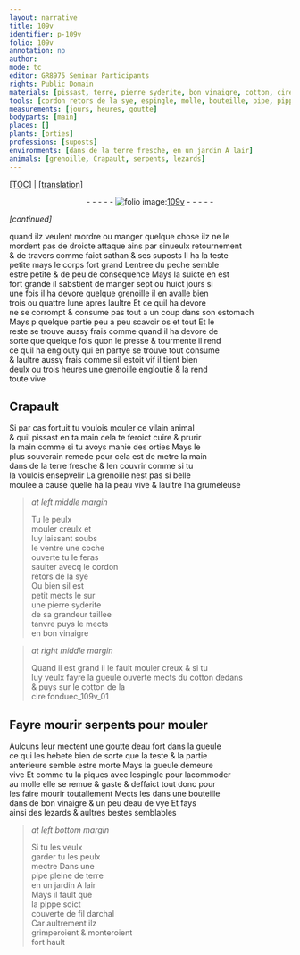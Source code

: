 ```yaml
---
layout: narrative
title: 109v
identifier: p-109v
folio: 109v
annotation: no
author:
mode: tc
editor: GR8975 Seminar Participants
rights: Public Domain
materials: [pissast, terre, pierre syderite, bon vinaigre, cotton, cire fondue, eau fort, eau de vye, fil darchal]
tools: [cordon retors de la sye, espingle, molle, bouteille, pipe, pippe, fil darchal]
measurements: [jours, heures, goutte]
bodyparts: [main]
places: []
plants: [orties]
professions: [suposts]
environments: [dans de la terre fresche, en un jardin A lair]
animals: [grenoille, Crapault, serpents, lezards]
---
```


 <p><a href="{{ site.baseurl }}/diplomatic/">[TOC]</a> | <a href="{{ site.baseurl }}/texts/p-109v_tl/" target="_blank">[translation]</a></p><div class="folio" align="center">- - - - - <a href="http://gallica.bnf.fr/ark:/12148/btv1b10500001g/f224.image" target="_blank"><img src="https://cu-mkp.github.io/2017-workshop-edition/assets/photo-icon.png" alt="folio image: " style="display:inline-block; margin-bottom:-3px;"/>109v</a> - - - - - </div>  
 
*[continued]*
  
quand ilz veulent mordre ou manger quelque chose ilz ne le<br/> mordent pas de droicte attaque ains par sinueulx retournem<span class="exp">ent</span><br/> & de travers co<span class="exp">mm</span>e faict <span class="pn">sathan</span> & ses <span class="pro">suposts</span> Il ha la teste<br/> petite mays le corps fort grand Lentree du peche semble<br/> estre petite & de peu de consequence Mays la suicte en est<br/> fort grande il sabstient de manger sept ou huict <span class="ms"><span class="tmp">jours</span></span> si<br/> une fois il ha devore quelque <span class="al">grenoille</span> il en avalle bien<br/> trois ou quattre lune apres laultre Et ce quil ha devore<br/> ne se corrompt & consume pas tout a un coup dans son estomach<br/> Mays <span class="del">p</span> quelque partie peu a peu scavoir os et tout Et le<br/> reste se trouve aussy frais co<span class="exp">mm</span>e quand il ha devore de<br/> sorte que quelque fois quon le presse & tourmente il rend<br/> ce quil ha englouty qui en partye se trouve tout consume<br/> & laultre aussy frais comme sil estoit vif il tient bien<br/> deulx ou trois <span class="ms"><span class="tmp">heures</span></span> une <span class="al">grenoille</span> engloutie & la rend<br/> toute vive
 
 
  

## <span class="al">Crapault</span>

 
Si par cas fortuit tu voulois mouler ce vilain animal<br/> & quil <span class="m">pissast</span> en ta <span class="bp">main</span> cela te feroict cuire & prurir<br/> la <span class="bp">main</span> co<span class="exp">mm</span>e si tu avoys manie des <span class="pa">orties</span> Mays le<br/> plus souverain <span class="md">remede</span> pour cela est de metre la main<br/> <span class="env">dans de la <span class="m">terre</span> fresche</span> & len couvrir co<span class="exp">mm</span>e si tu<br/> la voulois ensepvelir La <span class="al">grenoille</span> nest pas si belle<br/> moulee a cause quelle ha la peau vive & laultre lha grumeleuse
 
> *at left middle margin*
> 
> 
>   Tu le peulx<br/> mouler creulx et<br/> luy laissant soubs<br/> le ventre une coche<br/> ouverte tu le feras<br/> saulter avecq le <span class="tl">cordon<br/> retors de la sye</span><br/> Ou bien sil est<br/> petit mects le sur<br/> une <span class="m">pierre syderite</span><br/> de sa grandeur taillee<br/> tanvre puys le mects<br/> en <span class="m">bon vinaigre</span>
 
> *at right middle margin*
> 
> 
>   Quand il est grand il le fault mouler creux & si tu<br/> luy veulx fayre la gueule ouverte mects du <span class="m">cotton</span> deda<span class="exp">n</span>s<br/> & puys sur le <span class="m">cotton</span> de la<br/> <span class="m">cire fondue</span>c_109v_01
 
 
  

## Fayre mourir <span class="al">serpents</span> pour mouler

 
Aulcuns leur mectent une <span class="ms">goutte</span> d<span class="m">eau fort</span> dans la gueule<br/> ce qui les hebete bien de sorte que la teste & la partie<br/> anterieure semble estre morte Mays la gueule demeure<br/> vive Et comme tu la piques avec l<span class="tl">espingle</span> pour lacommoder<br/> au <span class="tl">molle</span> elle se remue & gaste & deffaict tout donc pour<br/> les faire mourir toutallem<span class="exp">ent</span> Mects les dans une <span class="tl">bouteille</span><br/> dans de <span class="m">bon vinaigre</span> & un peu d<span class="m">eau de vye</span> Et fays<br/> ainsi des <span class="al">lezards</span> & aultres bestes semblables
 
> *at left bottom margin*
> 
> 
>   Si tu les veulx<br/> garder tu les peulx<br/> mectre Dans une<br/> <span class="tl">pipe</span> pleine de <span class="m">terre</span><br/> <span class="env">en un jardin A lair</span><br/> Mays il fault que<br/> la <span class="tl">pippe</span> soict<br/> couverte de <span class="tl"><span class="m">fil darchal</span></span><br/> Car aultrem<span class="exp">ent</span> ilz<br/> grimperoient & monteroient<br/> fort hault
 
 